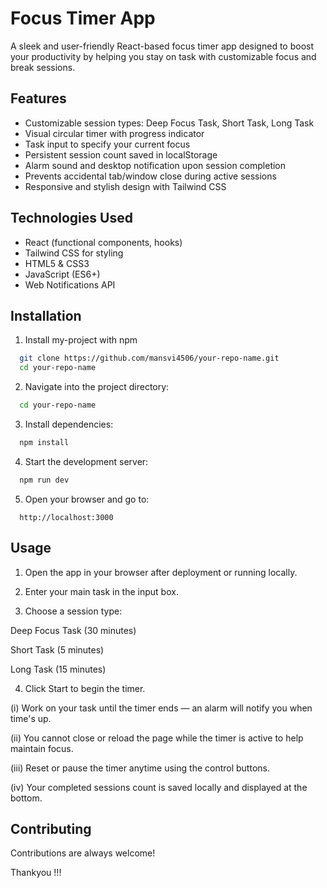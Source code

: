 
# Focus Timer App

A sleek and user-friendly React-based focus timer app designed to boost your productivity by helping you stay on task with customizable focus and break sessions.

## Features

- Customizable session types: Deep Focus Task, Short Task, Long Task  
- Visual circular timer with progress indicator  
- Task input to specify your current focus  
- Persistent session count saved in localStorage  
- Alarm sound and desktop notification upon session completion  
- Prevents accidental tab/window close during active sessions  
- Responsive and stylish design with Tailwind CSS  

## Technologies Used
- React (functional components, hooks)  
- Tailwind CSS for styling  
- HTML5 & CSS3  
- JavaScript (ES6+)  
- Web Notifications API  
## Installation

1. Install my-project with npm

```bash
  git clone https://github.com/mansvi4506/your-repo-name.git
  cd your-repo-name
```

2. Navigate into the project directory:

```bash
  cd your-repo-name
```

3. Install dependencies:

```bash
  npm install
```

4. Start the development server:

```bash
  npm run dev
```

5. Open your browser and go to:

```http
  http://localhost:3000
```
## Usage

1. Open the app in your browser after deployment or running locally.

2. Enter your main task in the input box.

3. Choose a session type:

 Deep Focus Task (30 minutes)

 Short Task (5 minutes)

 Long Task (15 minutes)

4. Click Start to begin the timer.

(i) Work on your task until the timer ends — an alarm will notify you when time's up.

(ii) You cannot close or reload the page while the timer is active to help maintain focus.

(iii) Reset or pause the timer anytime using the control buttons.

(iv) Your completed sessions count is saved locally and displayed at the bottom.
## Contributing

Contributions are always welcome!

Thankyou !!!
